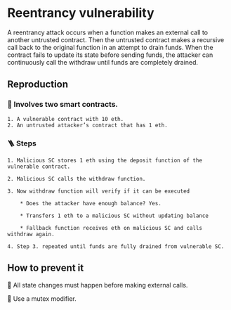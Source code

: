 # Reentrancy vulnerability

A reentrancy attack occurs when a function makes an external call to another untrusted contract. Then the untrusted contract makes a recursive call back to the original function in an attempt to drain funds. When the contract fails to update its state before sending funds, the attacker can continuously call the withdraw until funds are completely drained.

## Reproduction

### 📜 Involves two smart contracts.

    1. A vulnerable contract with 10 eth.
    2. An untrusted attacker’s contract that has 1 eth.

### 🪜 Steps

    1. Malicious SC stores 1 eth using the deposit function of the vulnerable contract.

    2. Malicious SC calls the withdraw function.

    3. Now withdraw function will verify if it can be executed

        * Does the attacker have enough balance? Yes.

        * Transfers 1 eth to a malicious SC without updating balance

        * Fallback function receives eth on malicious SC and calls withdraw again.

    4. Step 3. repeated until funds are fully drained from vulnerable SC.

## How to prevent it

🚧 All state changes must happen before making external calls.

🔐 Use a mutex modifier.
